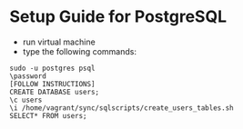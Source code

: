 # Setup Guide for PostgreSQL

- run virtual machine
- type the following commands:
```commandline
sudo -u postgres psql
\password
[FOLLOW INSTRUCTIONS]
CREATE DATABASE users;
\c users
\i /home/vagrant/sync/sqlscripts/create_users_tables.sh
SELECT* FROM users;
```